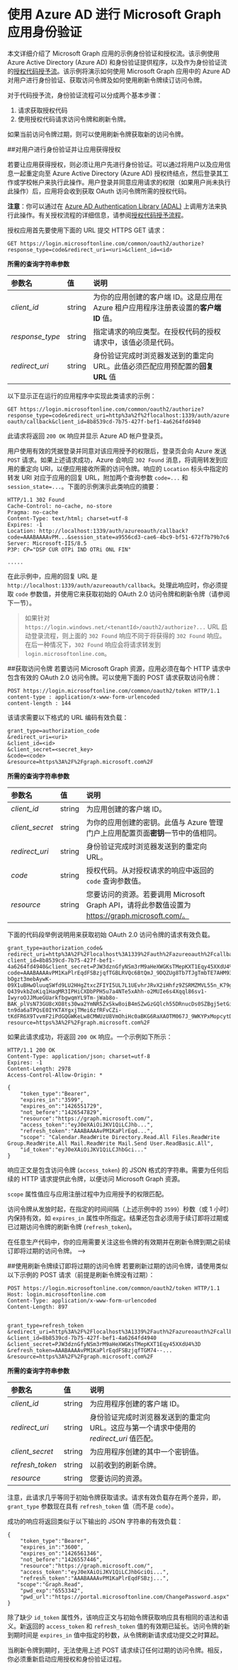
# <a name="microsoft-graph-app-authentication-using-azure-ad"></a>使用 Azure AD 进行 Microsoft Graph 应用身份验证

本文详细介绍了 Microsoft Graph 应用的示例身份验证和授权流。该示例使用 Azure Active Directory (Azure AD) 和身份验证提供程序，以及作为身份验证流的<a href="https://msdn.microsoft.com/en-us/library/azure/dn645542.aspx" target="_newtab">授权代码授予流</a>。该示例将演示如何使用 Microsoft Graph 应用中的 Azure AD 对用户进行身份验证、获取访问令牌及如何使用刷新令牌续订访问令牌。

对于代码授予流，身份验证流程可以分成两个基本步骤：

1. 请求获取授权代码
2. 使用授权代码请求访问令牌和刷新令牌。 

如果当前访问令牌过期，则可以使用刷新令牌获取新的访问令牌。
 
##<a name="authenticate-a-user-and-get-app-authorized"></a>对用户进行身份验证并让应用获得授权

若要让应用获得授权，则必须让用户先进行身份验证。可以通过将用户以及应用信息一起重定向至 Azure Active Directory (Azure AD) 授权终结点，然后登录其工作或学校帐户来执行此操作。用户登录并同意应用请求的权限（如果用户尚未执行此操作）后，应用将会收到获取 OAuth 访问令牌所需的授权代码。

> 
  **注意**：你可以通过在 [Azure AD Authentication Library (ADAL)](https://msdn.microsoft.com/en-us/library/azure/jj573266.aspx) 上调用方法来执行此操作。有关授权流程的详细信息，请参阅[授权代码授予流程](https://msdn.microsoft.com/en-us/library/azure/dn645542.aspx)。

授权应用首先要使用下面的 URL 提交 HTTPS GET 请求：
 
```GET https://login.microsoftonline.com/common/oauth2/authorize?response_type=code&redirect_uri=<uri>&client_id=<id>```

**所需的查询字符串参数**

| 参数名  | 值  | 说明                                                                                            |
|:----------------|:-------|:-------------------------------------------------------------------------------------------------------|
| *client_id*     | string | 为你的应用创建的客户端 ID。这是应用在 Azure 租户应用程序注册表设置的**客户端 ID** 值。                                                                  |
| *response_type* | string | 指定请求的响应类型。在授权代码的授权请求中，该值必须是代码。 |
| *redirect_uri*  | string | 身份验证完成时浏览器发送到的重定向 URL。此值必须匹配应用预配置的**回复 URL** 值                        |
 


以下显示正在运行的应用程序中实现此类请求的示例：


```GET https://login.microsoftonline.com/common/oauth2/authorize?response_type=code&redirect_uri=http%3a%2f%2flocalhost:1339/auth/azureoauth/callback&client_id=8b8539cd-7b75-427f-bef1-4a6264fd4940``` 

此请求将返回 `200 OK` 响应并显示 Azure AD 帐户登录页。 

用户使用有效的凭据登录并同意对该应用授予的权限后，登录页会向 Azure 发送 `POST` 请求。如果上述请求成功，Azure 会响应 `302 Found` 消息，将调用转发到应用的重定向 URI，以便应用接收所需的访问令牌。响应的 `Location` 标头中指定的转发 URI 对应于应用的回复 URL，附加两个查询参数 `code=...` 和 `session_state=...`。下面的示例演示此类响应的摘要： 

```no-highlight 
HTTP/1.1 302 Found
Cache-Control: no-cache, no-store
Pragma: no-cache
Content-Type: text/html; charset=utf-8
Expires: -1
Location: http://localhost:1339/auth/azureoauth/callback?code=AAABAAAAvPM...&session_state=a9556cd3-cae6-4bc9-bf51-672f7b79b7c6
Server: Microsoft-IIS/8.5
P3P: CP="DSP CUR OTPi IND OTRi ONL FIN"

..... 
```

在此示例中，应用的回复 URL 是 `http://localhost:1339/auth/azureoauth/callback`。处理此响应时，你必须提取 `code` 参数值，并使用它来获取初始的 OAuth 2.0 访问令牌和刷新令牌（请参阅下一节）。

> 如果针对 `https://login.windows.net/<tenantId>/oauth2/authorize?...` URL 启动登录流程，则上面的 `302 Found` 响应不同于将获得的 `302 Found` 响应。在后一种情况下，`302 Found` 响应会将请求转发到 `login.microsoftonline.com`。
 
<!---<a name="msg_get_app_authenticated"> </a> -->

##<a name="acquire-an-access-token"></a>获取访问令牌
若要访问 Microsoft Graph 资源，应用必须在每个 HTTP 请求中包含有效的 OAuth 2.0 访问令牌。可以使用下面的 POST 请求获取访问令牌：

```no-highlight 
POST https://login.microsoftonline.com/common/oauth2/token HTTP/1.1
content-type : application/x-www-form-urlencoded
content-length : 144
```
 
该请求需要以下格式的 URL 编码有效负载：
 
```no-highlight 
grant_type=authorization_code
&redirect_uri=<uri>
&client_id=<id>
&client_secret=<secret_key>
&code=<code>
&resource=https%3A%2F%2Fgraph.microsoft.com%2F
```

**所需的查询字符串参数**

| 参数名  | 值  | 说明                                                                                            |
|:----------------|:-------|:-------------------------------------------------------------------------------------------------------|
| *client_id*     | string | 为应用创建的客户端 ID。  |
| *client_secret*  | string | 为你的应用创建的密钥。此值与 Azure 管理门户上应用配置页面**密钥**一节中的值相同。|
| *redirect_uri*  | string | 身份验证完成时浏览器发送到的重定向 URL。  |
| *code*  | string | 授权代码。从对授权请求的响应中返回的 `code` 查询参数值。 |
| *resource*   | string | 您要访问的资源。若要调用 Microsoft Graph API，请将此参数值设置为 https://graph.microsoft.com/。|

下面的代码段举例说明用来获取初始 OAuth 2.0 访问令牌的请求有效负载。

```no-highlight  
grant_type=authorization_code&
redirect_uri=http%3A%2F%2Flocalhost%3A1339%2Fauth%2Fazureoauth%2Fcallback&
client_id=8b8539cd-7b75-427f-bef1-4a6264fd4940&client_secret=PJW3dznGfyNSm3rM9aHeXWGKsTMepKXT1Eqy45XXdU4%3D&
code=AAABAAAAvPM1KaPlrEqdFSBzjqfTGBLRVQc6BtQmJ_9DQZUg8Tb7TJgTmbTE7AHM93qB5EKc4Bf-bOgzt3mebAywK-09X1uBHwOluuqSWfd9LU2HHgZtxcZFIYI5UL7L1UEvhrJRvX2iHhfz9ZSRMZMVL55n_K79gCOxtSATeCUw52zPk5ZaQ87Y42SCLsRZN4Y_zddhD3mMpkObiHVT8HzfhBUiT0oX0e-Q439vkbZoKiq1HaqMR3IPHiCXDbPPH5u7a4NTe5xAhh-o2MUIe6s4Xqql86sv1-IwyroOJJMueGUarkfbgwqmYL9Tm-jWab8o-BAK_plVsN73GU8cXO8ts30wa2YmNR5ZxSkw8oiB4mSZwGzGQlch55DRnucDs0SZBgj5etGi3SeXv5jhKlDU2S0bAPnGxF3QAH0N_zBpfakETVlcsHKi714u-tn9da6aTPQsE0IYKTAYgxjTMei6zfRFvCZi-tKdFR6X9TvvmF2iPdGQGWKeLw8CMWUzU8VmOhiHc0aBKG6RaXAOTM067J_9WKYPxMopcytD2z8HVkL1QhggAA&
resource=https%3A%2F%2Fgraph.microsoft.com%2F
```

如果此请求成功，将返回 `200 OK` 响应。一个示例如下所示：

```no-highlight  
HTTP/1.1 200 OK
Content-Type: application/json; charset=utf-8
Expires: -1
Content-Length: 2978
Access-Control-Allow-Origin: *

{
    "token_type":"Bearer",
    "expires_in":"3599",
    "expires_on":"1426551729",
    "not_before":"1426547829",
    "resource":"https://graph.microsoft.com/",
    "access_token":"eyJ0eXAiOiJKV1QiLCJhb...",
    "refresh_token":"AAABAAAAvPM1KaPlrEqd...",
    "scope": "Calendar.ReadWrite Directory.Read.All Files.ReadWrite Group.ReadWrite.All Mail.ReadWrite Mail.Send User.ReadBasic.All",
    "id_token":"eyJ0eXAiOiJKV1QiLCJhbGci..."
}
```

 
响应正文是包含访问令牌 (`access_token`) 的 JSON 格式的字符串。需要为任何后续的 HTTP 请求提供此令牌，以便访问 Microsoft Graph 资源。 

`scope` 属性值应与应用注册过程中为应用授予的权限匹配。

访问令牌从发放时起，在指定的时间间隔（上述示例中的 `3599`）秒数（或 1 小时）内保持有效，如 `expires_in` 属性中所指定。结果还包含必须用于续订即将过期或已过期访问令牌的刷新令牌 (`refresh_token`)。 

在任意生产代码中，你的应用需要关注这些令牌的有效期并在刷新令牌到期之前续订即将过期的访问令牌。 
-->

<!---<a name="msg_renew_access_token using refresh token"> </a> -->

##<a name="renew-expiring-access-token-using-refresh-token"></a>使用刷新令牌续订即将过期的访问令牌
若要刷新过期的访问令牌，请使用类似以下示例的 POST 请求（前提是刷新令牌没有过期）：

```no-highlight  
POST https://login.microsoftonline.com/common/oauth2/token HTTP/1.1
Host: login.microsoftonline.com
Content-Type: application/x-www-form-urlencoded
Content-Length: 897


grant_type=refresh_token
&redirect_uri=http%3A%2F%2Flocalhost%3A1339%2Fauth%2Fazureoauth%2Fcallback
&client_id=8b8539cd-7b75-427f-bef1-4a6264fd4940
&client_secret=PJW3dznGfyNSm3rM9aHeXWGKsTMepKXT1Eqy45XXdU4%3D
&refresh_token=AAABAAAAvPM1KaPlrEqdFSBzjqfTGM74--...
&resource=https%3A%2F%2Fgraph.microsoft.com%2F
```

**所需的查询字符串参数**

| 参数名  | 值  | 说明                                                                                                                                         |
|:----------------|:-------|:----------------------------------------------------------------------------------------------------------------------------------------------------|
| *client_id*     | string | 为应用程序创建的客户端 ID。  |
| *redirect_uri*  | string | 身份验证完成时浏览器发送到的重定向 URL。这应与第一个请求中使用的 *redirect_uri* 值匹配。 |
| *client_secret* | string | 为应用程序创建的其中一个密钥值。                                                                                                     |
| *refresh_token* | string | 以前收到的刷新令牌。    |
| *resource*      | string | 您要访问的资源。|

注意，此请求几乎等同于初始令牌获取请求。请求有效负载存在两个差异，即，`grant_type` 参数现在具有 `refresh_token` 值（而不是 `code`）。
 
成功的响应将返回类似于以下输出的 JSON 字符串的有效负载：

```no-highlight 
{
    "token_type":"Bearer",
    "expires_in":"3600",
    "expires_on":"1426561346",
    "not_before":"1426557446",
    "resource":"https://graph.microsoft.com/",
    "access_token":"eyJ0eXAiOiJKV1QiLCJhbGciOi...", 
    "refresh_token":"AAABAAAAvPM1KaPlrEqdFSBzj...",
   "scope":"Graph.Read",
    "pwd_exp":"6553342",
    "pwd_url":"https://portal.microsoftonline.com/ChangePassword.aspx"
}
```
 
除了缺少 `id_token` 属性外，该响应正文与初始令牌获取响应具有相同的语法和语义。新返回的 `access_token` 和 `refresh_token` 值的有效期已延长。访问令牌的新到期时间是 `expires_in` 值中指定的秒数，从令牌刷新请求成功提交之时算起。 
 
当刷新令牌到期时，无法使用上述 POST 请求续订任何过期的访问令牌。相反，你必须重新启动应用授权和身份验证过程。




